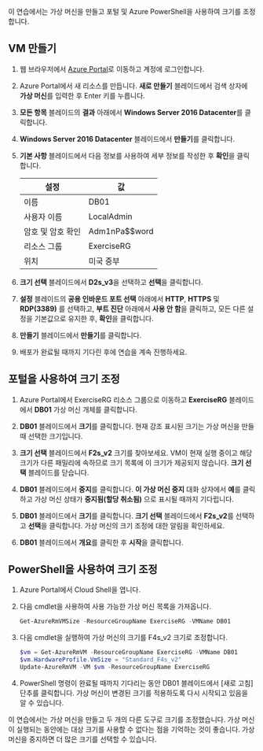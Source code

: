 이 연습에서는 가상 머신을 만들고 포털 및 Azure PowerShell을 사용하여 크기를 조정합니다.

## <a name="create-a-vm"></a>VM 만들기

1. 웹 브라우저에서 [Azure Portal](https://portal.azure.com?azure-portal=true)로 이동하고 계정에 로그인합니다.

1. Azure Portal에서 새 리소스를 만듭니다. **새로 만들기** 블레이드에서 검색 상자에 **가상 머신**를 입력한 후 Enter 키를 누릅니다.

1. **모든 항목** 블레이드의 **결과** 아래에서 **Windows Server 2016 Datacenter**를 클릭합니다.

1. **Windows Server 2016 Datacenter** 블레이드에서 **만들기**를 클릭합니다.

1. **기본 사항** 블레이드에서 다음 정보를 사용하여 세부 정보를 작성한 후 **확인**을 클릭합니다.

    |설정|값|
    |---|---|
    |이름|DB01|
    |사용자 이름|LocalAdmin|
    |암호 및 암호 확인|Adm1nPa$$word|
    |리소스 그룹|ExerciseRG|
    |위치|미국 중부|

1. **크기 선택** 블레이드에서 **D2s_v3**을 선택하고 **선택**을 클릭합니다.

1. **설정** 블레이드의 **공용 인바운드 포트 선택** 아래에서 **HTTP**, **HTTPS** 및 **RDP(3389)** 를 선택하고, **부트 진단** 아래에서 **사용 안 함**을 클릭하고, 모든 다른 설정을 기본값으로 유지한 후, **확인**을 클릭합니다.

1. **만들기** 블레이드에서 **만들기**를 클릭합니다.

1. 배포가 완료될 때까지 기다린 후에 연습을 계속 진행하세요.

## <a name="resize-using-the-portal"></a>포털을 사용하여 크기 조정

1. Azure Portal에서 ExerciseRG 리소스 그룹으로 이동하고 **ExerciseRG** 블레이드에서 **DB01** 가상 머신 개체를 클릭합니다.

1. **DB01** 블레이드에서 **크기**를 클릭합니다. 현재 강조 표시된 크기는 가상 머신을 만들 때 선택한 크기입니다.

1. **크기 선택** 블레이드에서 **F2s_v2** 크기를 찾아보세요. VM이 현재 실행 중이고 해당 크기가 다른 패밀리에 속하므로 크기 목록에 이 크기가 제공되지 않습니다. **크기 선택** 블레이드를 닫습니다.

1. **DB01** 블레이드에서 **중지**를 클릭합니다. **이 가상 머신 중지** 대화 상자에서 **예**를 클릭하고 가상 머신 상태가 **중지됨(할당 취소됨)** 으로 표시될 때까지 기다립니다.

1. **DB01** 블레이드에서 **크기**를 클릭합니다. **크기 선택** 블레이드에서 **F2s_v2**를 선택하고 **선택**을 클릭합니다. 가상 머신의 크기 조정에 대한 알림을 확인하세요.

1. **DB01** 블레이드에서 **개요**를 클릭한 후 **시작**을 클릭합니다.

## <a name="resize-using-powershell"></a>PowerShell을 사용하여 크기 조정

1. Azure Portal에서 Cloud Shell을 엽니다.

1. 다음 cmdlet을 사용하여 사용 가능한 가상 머신 목록을 가져옵니다.

    ```PowerShell
    Get-AzureRmVMSize -ResourceGroupName ExerciseRG -VMName DB01
    ```

1. 다음 cmdlet을 실행하여 가상 머신의 크기를 F4s_v2 크기로 조정합니다.

    ```PowerShell
    $vm = Get-AzureRmVM -ResourceGroupName ExerciseRG -VMName DB01
    $vm.HardwareProfile.VmSize = "Standard_F4s_v2"
    Update-AzureRmVM -VM $vm -ResourceGroupName ExerciseRG
    ```

1. PowerShell 명령이 완료될 때까지 기다리는 동안 DB01 블레이드에서 [새로 고침] 단추를 클릭합니다. 가상 머신이 변경된 크기를 적용하도록 다시 시작되고 있음을 알 수 있습니다.

이 연습에서는 가상 머신을 만들고 두 개의 다른 도구로 크기를 조정했습니다. 가상 머신이 실행되는 동안에는 대상 크기를 사용할 수 없다는 점을 기억하는 것이 좋습니다. 가상 머신을 중지하면 더 많은 크기를 선택할 수 있습니다.